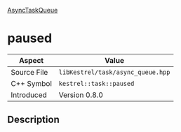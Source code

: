 [AsyncTaskQueue](index)
# paused
| Aspect | Value |
| --- | --- |
| Source File | `libKestrel/task/async_queue.hpp` |
| C++ Symbol | `kestrel::task::paused` |
| Introduced | Version 0.8.0 |
## Description

